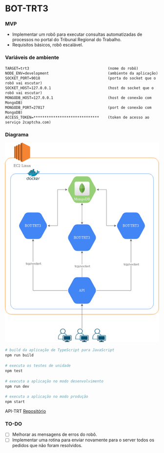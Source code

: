 # BOT-TRT3

### MVP
* Implementar um robô para executar consultas automatizadas de processos no portal do Tribunal Regional do Trabalho.
* Requisitos básicos, robô escalável.

### Variáveis de ambiente
```env
TARGET=trt3                                    (nome do robô)
NODE_ENV=development                           (ambiente da aplicação)
SOCKET_PORT=9018                               (porta do socket que o robô vai escutar)
SOCKET_HOST=127.0.0.1                          (host do socket que o robô vai escutar)
MONGODB_HOST=127.0.0.1                         (host de conexão com MongoDB) 
MONGODB_PORT=27017                             (port de conexão com MongoDB) 
ACCESS_TOKEN=******************************    (token de acesso ao serviço 2captcha.com)
```

### Diagrama

![diagrama](https://github.com/eugenio-cunha/api-trt/blob/master/diagram.png)

```sh
# build da aplicação de TypeScript para JavaScript
npm run build

# executa os testes de unidade
npm test

# executa a aplicação no modo desenvolvimento
npm run dev

# executa a aplicação no modo produção
npm start

```

API-TRT [Repositório](https://github.com/eugenio-cunha/api-trt)

### TO-DO
- [ ] Melhorar as mensagens de erros do robô.
- [ ] Implementar uma rotina para enviar novamente para o server todos os pedidos que não foram resolvidos.
